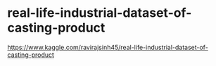 # real-life-industrial-dataset-of-casting-product
https://www.kaggle.com/ravirajsinh45/real-life-industrial-dataset-of-casting-product
